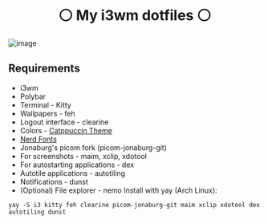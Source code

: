 <h1 align="center">⚪ My i3wm dotfiles ⚪</h1>

![image](https://user-images.githubusercontent.com/45101400/229283154-3d4702f8-1893-428a-b1a9-64bc5b71cd73.png)

## Requirements
* i3wm
* Polybar
* Terminal - Kitty
* Wallpapers - feh
* Logout interface - clearine
* Colors - [Catppuccin Theme](https://github.com/catppuccin/catppuccin)
* [Nerd Fonts](https://github.com/ryanoasis/nerd-fonts)
* Jonaburg's picom fork (picom-jonaburg-git)
* For screenshots - maim, xclip, xdotool
* For autostarting applications - dex
* Autotile applications - autotiling
* Notifications - dunst
* (Optional) File explorer - nemo
Install with yay (Arch Linux):

```yay -S i3 kitty feh clearine picom-jonaburg-git maim xclip xdotool dex autotiling dunst```
